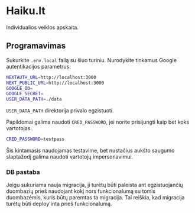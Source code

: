 # Haiku.lt

Individualios veiklos apskaita.

## Programavimas

Sukurkite `.env.local` failą su šiuo turiniu. Nurodykite tinkamus
Google autentikacijos parametrus:

```sh
NEXTAUTH_URL=http://localhost:3000
NEXT_PUBLIC_URL=http://localhost:3000
GOOGLE_ID=
GOOGLE_SECRET=
USER_DATA_PATH=./data
```

`USER_DATA_PATH` direktorija privalo egzistuoti.

Papildomai galima naudoti `CRED_PASSWORD`, jei norite prisijungti
kaip bet koks vartotojas.

```sh
CRED_PASSWORD=testpass
```

Šis kintamasis naudojamas testavime, bet nustačius aukšto saugumo
slaptažodį galima naudoti vartotojų impersonavimui.

### DB pastaba

Jeigu sukuriama nauja migracija, ji turėtų būti paleista ant
egzistuojančių duombazių prieš naudojant kokį nors funkcionalumą
su tomis duombazėmis, kuris būtų paremtas ta migracija. Tai
reiškia, kad migracija turėtų būti deploy'inta prieš
funkcionalumą.
